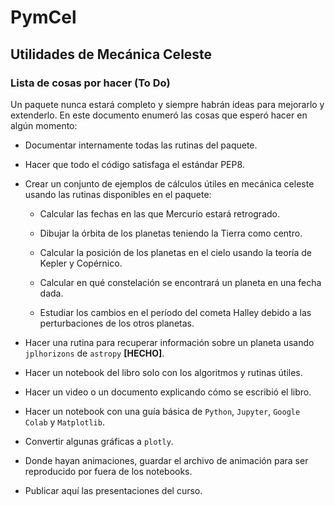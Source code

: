 # PymCel
## Utilidades de Mecánica Celeste
### Lista de cosas por hacer (To Do)

Un paquete nunca estará completo y siempre habrán ideas para mejorarlo y extenderlo. En este documento enumeró las cosas que esperó hacer en algún momento:

- Documentar internamente todas las rutinas del paquete.

- Hacer que todo el código satisfaga el estándar PEP8. 

- Crear un conjunto de ejemplos de cálculos útiles en mecánica celeste usando las rutinas disponibles en el paquete:
  
  - Calcular las fechas en las que Mercurio estará retrogrado.
  
  - Dibujar la órbita de los planetas teniendo la Tierra como centro. 
  
  - Calcular la posición de los planetas en el cielo usando la teoría de Kepler y Copérnico.
  
  - Calcular en qué constelación se encontrará un planeta en una fecha dada.

  - Estudiar los cambios en el período del cometa Halley debido a las perturbaciones de los otros planetas.

- Hacer una rutina para recuperar información sobre un planeta usando `jplhorizons` de `astropy` **[HECHO]**.

- Hacer un notebook del libro solo con los algoritmos y rutinas útiles.

- Hacer un video o un documento explicando cómo se escribió el libro.

- Hacer un notebook con una guía básica de `Python`, `Jupyter`, `Google Colab` y `Matplotlib`.

- Convertir algunas gráficas a `plotly`. 

- Donde hayan animaciones, guardar el archivo de animación para ser reproducido por fuera de los notebooks.

- Publicar aquí las presentaciones del curso.